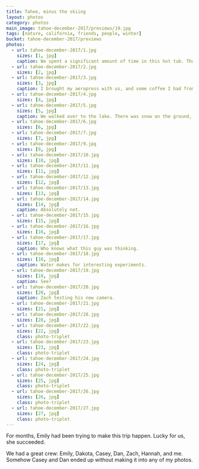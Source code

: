 ```yaml
---
title: Tahoe, minus the skiing
layout: photos
category: photos
main_image: tahoe-december-2017/previews/19.jpg
tags: [nature, california, friends, people, winter]
bucket: tahoe-december-2017/previews
photos:
  - url: tahoe-december-2017/1.jpg
    sizes: [1, jpg]
    caption: We spent a significant amount of time in this hot tub. That was the whole point of not skiing.
  - url: tahoe-december-2017/2.jpg
    sizes: [2, jpg]
  - url: tahoe-december-2017/3.jpg
    sizes: [3, jpg]
    caption: I brought my aeropress with us, and some coffee I had from Costa Rica. That was a good decision.
  - url: tahoe-december-2017/4.jpg
    sizes: [4, jpg]
  - url: tahoe-december-2017/5.jpg
    sizes: [5, jpg]
    caption: We walked over to the lake. There was snow on the ground, but it didn't snow while we were there.
  - url: tahoe-december-2017/6.jpg
    sizes: [6, jpg]
  - url: tahoe-december-2017/7.jpg
    sizes: [7, jpg]
  - url: tahoe-december-2017/9.jpg
    sizes: [9, jpg]
  - url: tahoe-december-2017/10.jpg
    sizes: [10, jpg]
  - url: tahoe-december-2017/11.jpg
    sizes: [11, jpg]
  - url: tahoe-december-2017/12.jpg
    sizes: [12, jpg]
  - url: tahoe-december-2017/13.jpg
    sizes: [13, jpg]
  - url: tahoe-december-2017/14.jpg
    sizes: [14, jpg]
    caption: Absolutely not.
  - url: tahoe-december-2017/15.jpg
    sizes: [15, jpg]
  - url: tahoe-december-2017/16.jpg
    sizes: [16, jpg]
  - url: tahoe-december-2017/17.jpg
    sizes: [17, jpg]
    caption: Who knows what this guy was thinking.
  - url: tahoe-december-2017/18.jpg
    sizes: [18, jpg]
    caption: Water makes for interesting experiments.
  - url: tahoe-december-2017/19.jpg
    sizes: [19, jpg]
    caption: See?
  - url: tahoe-december-2017/20.jpg
    sizes: [20, jpg]
    caption: Zach testing his new camera.
  - url: tahoe-december-2017/21.jpg
    sizes: [21, jpg]
  - url: tahoe-december-2017/28.jpg
    sizes: [28, jpg]
  - url: tahoe-december-2017/22.jpg
    sizes: [22, jpg]
    class: photo-triplet
  - url: tahoe-december-2017/23.jpg
    sizes: [23, jpg]
    class: photo-triplet
  - url: tahoe-december-2017/24.jpg
    sizes: [24, jpg]
    class: photo-triplet
  - url: tahoe-december-2017/25.jpg
    sizes: [25, jpg]
    class: photo-triplet
  - url: tahoe-december-2017/26.jpg
    sizes: [26, jpg]
    class: photo-triplet
  - url: tahoe-december-2017/27.jpg
    sizes: [27, jpg]
    class: photo-triplet
---
```

For months, Emily had been trying to make this trip happen. Lucky for us, she succeeded.

We had a great crew: Emily, Dakota, Casey, Dan, Zach, Hannah, and me. Somehow Casey and Dan ended up without making it into any of my photos.